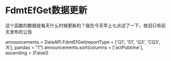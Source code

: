 # FdmtEfGet数据更新

这个函数的数据是每天什么时候更新的？我在今天早上七点试了一下，依旧只有前天发布的公告

announcements = DataAPI.FdmtEfGet(reportType = ['Q1', 'S1', 'Q3', 'CQ3', 'A'], pandas = "1")
announcements.sort(columns = ['actPubtime'], ascending = [False])